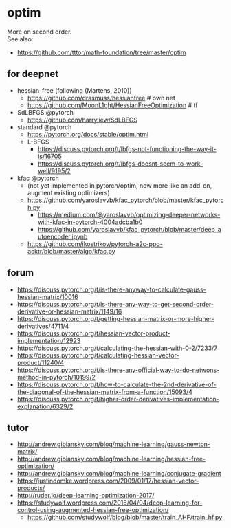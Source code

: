 # optim
More on second order. </br>
See also:
* https://github.com/tttor/math-foundation/tree/master/optim

## for deepnet
* hessian-free (following (Martens, 2010))
  * https://github.com/drasmuss/hessianfree # own net
  * https://github.com/MoonL1ght/HessianFreeOptimization # tf
* SdLBFGS @pytorch
  * https://github.com/harryliew/SdLBFGS
* standard @pytorch
  * https://pytorch.org/docs/stable/optim.html
  * L-BFGS
    * https://discuss.pytorch.org/t/lbfgs-not-functioning-the-way-it-is/16705
    * https://discuss.pytorch.org/t/lbfgs-doesnt-seem-to-work-well/9195/2
* kfac @pytorch
  * (not yet implemented in pytorch/optim, now more like an add-on, augment existing optimizers)
  * https://github.com/yaroslavvb/kfac_pytorch/blob/master/kfac_pytorch.py
    * https://medium.com/@yaroslavvb/optimizing-deeper-networks-with-kfac-in-pytorch-4004adcba1b0
    * https://github.com/yaroslavvb/kfac_pytorch/blob/master/deep_autoencoder.ipynb
  * https://github.com/ikostrikov/pytorch-a2c-ppo-acktr/blob/master/algo/kfac.py

## forum
* https://discuss.pytorch.org/t/is-there-anyway-to-calculate-gauss-hessian-matrix/10016
* https://discuss.pytorch.org/t/is-there-any-way-to-get-second-order-derivative-or-hessian-matrix/1149/16
* https://discuss.pytorch.org/t/getting-hessian-matrix-or-more-higher-derivatives/4711/4
* https://discuss.pytorch.org/t/hessian-vector-product-implementation/12923
* https://discuss.pytorch.org/t/calculating-the-hessian-with-0-2/7233/7
* https://discuss.pytorch.org/t/calculating-hessian-vector-product/11240/4
* https://discuss.pytorch.org/t/is-there-any-official-way-to-do-netwons-method-in-pytorch/10199/2
* https://discuss.pytorch.org/t/how-to-calculate-the-2nd-derivative-of-the-diagonal-of-the-hessian-matrix-from-a-function/15093/4
* https://discuss.pytorch.org/t/higher-order-derivatives-implementation-explanation/6329/2

## tutor
* http://andrew.gibiansky.com/blog/machine-learning/gauss-newton-matrix/
* http://andrew.gibiansky.com/blog/machine-learning/hessian-free-optimization/
* http://andrew.gibiansky.com/blog/machine-learning/conjugate-gradient
* https://justindomke.wordpress.com/2009/01/17/hessian-vector-products/
* http://ruder.io/deep-learning-optimization-2017/
* https://studywolf.wordpress.com/2016/04/04/deep-learning-for-control-using-augmented-hessian-free-optimization/
  * https://github.com/studywolf/blog/blob/master/train_AHF/train_hf.py

